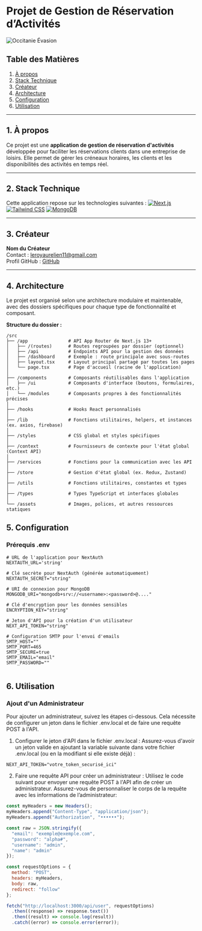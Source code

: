 # Projet de Gestion de Réservation d’Activités
![Occitanie Évasion](https://github.com/user-attachments/assets/b3cd8efd-ddd6-4bd3-a2c4-060fd405b335)

## Table des Matières
1. [À propos](#1-à-propos)
2. [Stack Technique](#2-stack-technique)
3. [Créateur](#3-créateur)
4. [Architecture](#4-architecture)
5. [Configuration](#5-configuration)
6. [Utilisation](#6-utilisation)


---

## 1. À propos
Ce projet est une **application de gestion de réservation d'activités** développée pour faciliter les réservations clients dans une entreprise de loisirs. Elle permet de gérer les créneaux horaires, les clients et les disponibilités des activités en temps réel.

---

## 2. Stack Technique
Cette application repose sur les technologies suivantes :
[![Next.js](https://img.shields.io/badge/Next.js-000000?style=for-the-badge&logo=nextdotjs&logoColor=white)](https://nextjs.org/)
[![Tailwind CSS](https://img.shields.io/badge/Tailwind_CSS-38B2AC?style=for-the-badge&logo=tailwind-css&logoColor=white)](https://tailwindcss.com/)
[![MongoDB](https://img.shields.io/badge/MongoDB-4EA94B?style=for-the-badge&logo=mongodb&logoColor=white)](https://www.mongodb.com/)

---

## 3. Créateur
**Nom du Créateur**  
Contact : [leroyaurelien11@gmail.com](mailto:leroyaurelien11@gmail.com)  
Profil GitHub : [GitHub](https://github.com/aurelienLRY/)

---

## 4. Architecture
Le projet est organisé selon une architecture modulaire et maintenable, avec des dossiers spécifiques pour chaque type de fonctionnalité et composant.

**Structure du dossier :**
```plaintext
/src
├── /app               # API App Router de Next.js 13+
│   ├── /(routes)      # Routes regroupées par dossier (optionnel)
│   ├── /api           # Endpoints API pour la gestion des données
│   ├── /dashboard     # Exemple : route principale avec sous-routes
│   ├── layout.tsx     # Layout principal partagé par toutes les pages
│   └── page.tsx       # Page d'accueil (racine de l'application)
│
├── /components        # Composants réutilisables dans l'application
│   ├── /ui            # Composants d'interface (boutons, formulaires, etc.)
│   └── /modules       # Composants propres à des fonctionnalités précises
│
├── /hooks             # Hooks React personnalisés
│
├── /lib               # Fonctions utilitaires, helpers, et instances (ex. axios, firebase)
│
├── /styles            # CSS global et styles spécifiques
│
├── /context           # Fournisseurs de contexte pour l'état global (Context API)
│
├── /services          # Fonctions pour la communication avec les API
│
├── /store             # Gestion d'état global (ex. Redux, Zustand)
│
├── /utils             # Fonctions utilitaires, constantes et types
│
├── /types             # Types TypeScript et interfaces globales
│
└── /assets            # Images, polices, et autres ressources statiques
 ```
## 5. Configuration
### Prérequis .env
```env
# URL de l'application pour NextAuth
NEXTAUTH_URL='string'

# Clé secrète pour NextAuth (générée automatiquement)
NEXTAUTH_SECRET="string"

# URI de connexion pour MongoDB
MONGODB_URI="mongodb+srv://<username>:<password>@...."

# Clé d'encryption pour les données sensibles
ENCRYPTION_KEY="string"

# Jeton d'API pour la création d'un utilisateur
NEXT_API_TOKEN="string"

# Configuration SMTP pour l'envoi d'emails
SMTP_HOST=""
SMTP_PORT=465
SMTP_SECURE=true
SMTP_EMAIL="email"
SMTP_PASSWORD=""


```


## 6. Utilisation
### Ajout d'un Administrateur
Pour ajouter un administrateur, suivez les étapes ci-dessous. Cela nécessite de configurer un jeton dans le fichier .env.local et de faire une requête POST à l'API.

1. Configurer le jeton d'API dans le fichier .env.local : Assurez-vous d'avoir un jeton valide en ajoutant la variable suivante dans votre fichier .env.local (ou en la modifiant si elle existe déjà) :
```env
NEXT_API_TOKEN="votre_token_securisé_ici"
```
2. Faire une requête API pour créer un administrateur : Utilisez le code suivant pour envoyer une requête POST à l'API afin de créer un administrateur. Assurez-vous de personnaliser le corps de la requête avec les informations de l’administrateur: 
```javascript
const myHeaders = new Headers();
myHeaders.append("Content-Type", "application/json");
myHeaders.append("Authorization", "••••••");

const raw = JSON.stringify({
  "email": "exemple@exemple.com",
  "password": "alpha#",
  "username": "admin",
  "name": "admin"
});

const requestOptions = {
  method: "POST",
  headers: myHeaders,
  body: raw,
  redirect: "follow"
};

fetch("http://localhost:3000/api/user", requestOptions)
  .then((response) => response.text())
  .then((result) => console.log(result))
  .catch((error) => console.error(error));
```


